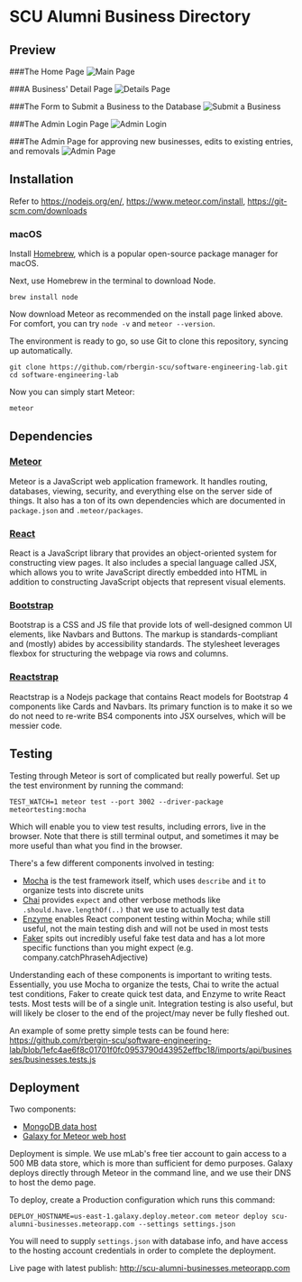 # SCU Alumni Business Directory

## Preview

###The Home Page
![Main Page](./pics/MainPage.png)

###A Business' Detail Page
![Details Page](./pics/DetailsPage.png)

###The Form to Submit a Business to the Database
![Submit a Business](./pics/SubmitBusiness.png)

###The Admin Login Page
![Admin Login](./pics/adminlogin.png)

###The Admin Page for approving new businesses, edits to existing entries, and removals
![Admin Page](./pics/AdminPage.png)


## Installation

Refer to https://nodejs.org/en/, https://www.meteor.com/install, https://git-scm.com/downloads

### macOS

Install [Homebrew](https://brew.sh/), which is a popular open-source package manager for macOS.

Next, use Homebrew in the terminal to download Node.

```
brew install node
```

Now download Meteor as recommended on the install page linked above. For comfort, you can try `node -v` and `meteor --version`.

The environment is ready to go, so use Git to clone this repository, syncing up automatically.

```
git clone https://github.com/rbergin-scu/software-engineering-lab.git
cd software-engineering-lab
```

Now you can simply start Meteor:

```
meteor
```


## Dependencies

### [Meteor](https://www.meteor.com/)

Meteor is a JavaScript web application framework. It handles routing, databases, viewing, security, and everything else on the server side of things. It also has a ton of its own dependencies which are documented in `package.json` and `.meteor/packages`.

### [React](https://reactjs.org/)

React is a JavaScript library that provides an object-oriented system for constructing view pages. It also includes a special language called JSX, which allows you to write JavaScript directly embedded into HTML in addition to constructing JavaScript objects that represent visual elements.

### [Bootstrap](https://getbootstrap.com/)

Bootstrap is a CSS and JS file that provide lots of well-designed common UI elements, like Navbars and Buttons. The markup is standards-compliant and (mostly) abides by accessibility standards. The stylesheet leverages flexbox for structuring the webpage via rows and columns.

### [Reactstrap](https://reactstrap.github.io/)

Reactstrap is a Nodejs package that contains React models for Bootstrap 4 components like Cards and Navbars. Its primary function is to make it so we do not need to re-write BS4 components into JSX ourselves, which will be messier code.


## Testing

Testing through Meteor is sort of complicated but really powerful. Set up the test environment by running the command:

```
TEST_WATCH=1 meteor test --port 3002 --driver-package meteortesting:mocha
```

Which will enable you to view test results, including errors, live in the browser. Note that there is still terminal output, and sometimes it may be more useful than what you find in the browser.

There's a few different components involved in testing:

- [Mocha](https://mochajs.org/) is the test framework itself, which uses `describe` and `it` to organize tests into discrete units
- [Chai](https://www.chaijs.com/guide/styles/#expect) provides `expect` and other verbose methods like `.should.have.lengthOf(..)` that we use to actually test data
- [Enzyme](https://airbnb.io/enzyme/docs/api/) enables React component testing within Mocha; while still useful, not the main testing dish and will not be used in most tests
- [Faker](https://www.npmjs.com/package/faker) spits out incredibly useful fake test data and has a lot more specific functions than you might expect (e.g. company.catchPhrasehAdjective)

Understanding each of these components is important to writing tests. Essentially, you use Mocha to organize the tests, Chai to write the actual test conditions, Faker to create quick test data, and Enzyme to write React tests. Most tests will be of a single unit. Integration testing is also useful, but will likely be closer to the end of the project/may never be fully fleshed out.

An example of some pretty simple tests can be found here: https://github.com/rbergin-scu/software-engineering-lab/blob/1efc4ae6f8c01701f0fc0953790d43952effbc18/imports/api/businesses/businesses.tests.js


## Deployment

Two components:

- [MongoDB data host](https://mlab.com)
- [Galaxy for Meteor web host](https://galaxy.meteor.com)

Deployment is simple. We use mLab's free tier account to gain access to a 500 MB data store, which is more than sufficient for demo purposes. Galaxy deploys directly through Meteor in the command line, and we use their DNS to host the demo page.

To deploy, create a Production configuration which runs this command:

```
DEPLOY_HOSTNAME=us-east-1.galaxy.deploy.meteor.com meteor deploy scu-alumni-businesses.meteorapp.com --settings settings.json
```

You will need to supply `settings.json` with database info, and have access to the hosting account credentials in order to complete the deployment.

Live page with latest publish: http://scu-alumni-businesses.meteorapp.com
